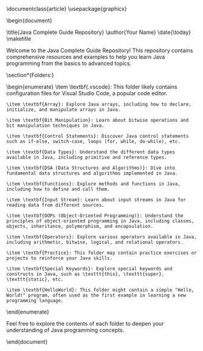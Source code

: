 \documentclass{article}
\usepackage{graphicx}

\begin{document}

\title{Java Complete Guide Repository}
\author{Your Name}
\date{\today}
\maketitle

Welcome to the Java Complete Guide Repository! This repository contains comprehensive resources and examples to help you learn Java programming from the basics to advanced topics.

\section*{Folders:}

\begin{enumerate}
    \item \textbf{.vscode}: This folder likely contains configuration files for Visual Studio Code, a popular code editor.
    
    \item \textbf{Array}: Explore Java arrays, including how to declare, initialize, and manipulate arrays in Java.
    
    \item \textbf{Bit Manipulation}: Learn about bitwise operations and bit manipulation techniques in Java.
    
    \item \textbf{Control Statements}: Discover Java control statements such as if-else, switch-case, loops (for, while, do-while), etc.
    
    \item \textbf{Data Types}: Understand the different data types available in Java, including primitive and reference types.
    
    \item \textbf{DSA (Data Structures and Algorithms)}: Dive into fundamental data structures and algorithms implemented in Java.
    
    \item \textbf{Functions}: Explore methods and functions in Java, including how to define and call them.
    
    \item \textbf{Input Stream}: Learn about input streams in Java for reading data from different sources.
    
    \item \textbf{OOPs (Object-Oriented Programming)}: Understand the principles of object-oriented programming in Java, including classes, objects, inheritance, polymorphism, and encapsulation.
    
    \item \textbf{Operators}: Explore various operators available in Java, including arithmetic, bitwise, logical, and relational operators.
    
    \item \textbf{Practice}: This folder may contain practice exercises or projects to reinforce your Java skills.
    
    \item \textbf{Special Keywords}: Explore special keywords and constructs in Java, such as \texttt{this}, \texttt{super}, \texttt{static}, etc.
    
    \item \textbf{HelloWorld}: This folder might contain a simple "Hello, World!" program, often used as the first example in learning a new programming language.
\end{enumerate}

Feel free to explore the contents of each folder to deepen your understanding of Java programming concepts.

\end{document}
